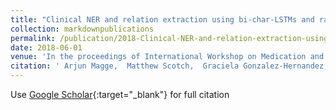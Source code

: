 ```yaml
---
title: "Clinical NER and relation extraction using bi-char-LSTMs and random forest classifiers"
collection: markdownpublications
permalink: /publication/2018-Clinical-NER-and-relation-extraction-using-bi-char-LSTMs-and-random-forest-classifiers
date: 2018-06-01
venue: 'In the proceedings of International Workshop on Medication and Adverse Drug Event Detection'
citation: ' Arjun Magge,  Matthew Scotch,  Graciela Gonzalez-Hernandez, &quot;Clinical NER and relation extraction using bi-char-LSTMs and random forest classifiers.&quot; In the proceedings of International Workshop on Medication and Adverse Drug Event Detection, 2018.'
---
```

Use [Google Scholar](https://scholar.google.com/scholar?q=Clinical+NER+and+relation+extraction+using+bi+char+LSTMs+and+random+forest+classifiers){:target="_blank"} for full citation